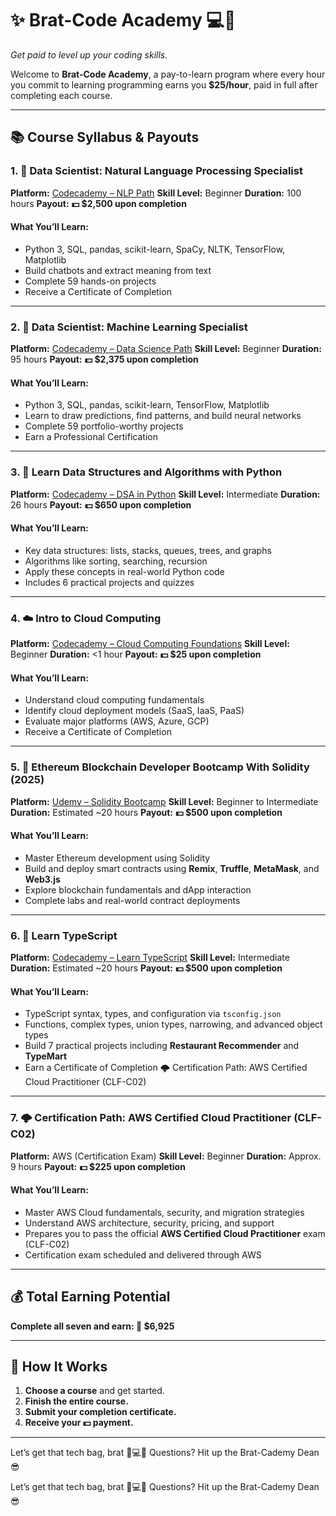 # ✨ Brat-Code Academy 💻💸

*Get paid to level up your coding skills.*

Welcome to **Brat-Code Academy**, a pay-to-learn program where every hour you commit to learning programming earns you **\$25/hour**, paid in full after completing each course.

---

## 📚 Course Syllabus & Payouts

### 1. 🧠 Data Scientist: Natural Language Processing Specialist

**Platform:** [Codecademy – NLP Path](https://www.codecademy.com/learn/paths/data-science-nlp)
**Skill Level:** Beginner
**Duration:** 100 hours
**Payout:** **💵 \$2,500 upon completion**

#### What You’ll Learn:

* Python 3, SQL, pandas, scikit-learn, SpaCy, NLTK, TensorFlow, Matplotlib
* Build chatbots and extract meaning from text
* Complete 59 hands-on projects
* Receive a Certificate of Completion

---

### 2. 🤖 Data Scientist: Machine Learning Specialist

**Platform:** [Codecademy – Data Science Path](https://www.codecademy.com/learn/paths/data-science)
**Skill Level:** Beginner
**Duration:** 95 hours
**Payout:** **💵 \$2,375 upon completion**

#### What You’ll Learn:

* Python 3, SQL, pandas, scikit-learn, TensorFlow, Matplotlib
* Learn to draw predictions, find patterns, and build neural networks
* Complete 59 portfolio-worthy projects
* Earn a Professional Certification

---

### 3. 🐍 Learn Data Structures and Algorithms with Python

**Platform:** [Codecademy – DSA in Python](https://www.codecademy.com/learn/learn-data-structures-and-algorithms-with-python)
**Skill Level:** Intermediate
**Duration:** 26 hours
**Payout:** **💵 \$650 upon completion**

#### What You’ll Learn:

* Key data structures: lists, stacks, queues, trees, and graphs
* Algorithms like sorting, searching, recursion
* Apply these concepts in real-world Python code
* Includes 6 practical projects and quizzes

---

### 4. ☁️ Intro to Cloud Computing

**Platform:** [Codecademy – Cloud Computing Foundations](https://www.codecademy.com/learn/foundations-of-cloud-computing)
**Skill Level:** Beginner
**Duration:** <1 hour
**Payout:** **💵 \$25 upon completion**

#### What You’ll Learn:

* Understand cloud computing fundamentals
* Identify cloud deployment models (SaaS, IaaS, PaaS)
* Evaluate major platforms (AWS, Azure, GCP)
* Receive a Certificate of Completion

---

### 5. 🧱 Ethereum Blockchain Developer Bootcamp With Solidity (2025)

**Platform:** [Udemy – Solidity Bootcamp](https://www.udemy.com/course/blockchain-developer/learn/lecture/33861892)
**Skill Level:** Beginner to Intermediate
**Duration:** Estimated \~20 hours
**Payout:** **💵 \$500 upon completion**

#### What You’ll Learn:

* Master Ethereum development using Solidity
* Build and deploy smart contracts using **Remix**, **Truffle**, **MetaMask**, and **Web3.js**
* Explore blockchain fundamentals and dApp interaction
* Complete labs and real-world contract deployments

---

### 6. 🧾 Learn TypeScript

**Platform:** [Codecademy – Learn TypeScript](https://www.codecademy.com/enrolled/courses/learn-typescript)
**Skill Level:** Intermediate
**Duration:** Estimated \~20 hours
**Payout:** **💵 \$500 upon completion**

#### What You’ll Learn:

* TypeScript syntax, types, and configuration via `tsconfig.json`
* Functions, complex types, union types, narrowing, and advanced object types
* Build 7 practical projects including **Restaurant Recommender** and **TypeMart**
* Earn a Certificate of Completion
🌩️ Certification Path: AWS Certified Cloud Practitioner (CLF-C02)


---

 ### 7. 🌩️ Certification Path: AWS Certified Cloud Practitioner (CLF-C02)

**Platform:** AWS (Certification Exam)
**Skill Level:** Beginner
**Duration:** Approx. 9 hours
**Payout:** **💵 \$225 upon completion**

#### What You’ll Learn:

* Master AWS Cloud fundamentals, security, and migration strategies
* Understand AWS architecture, security, pricing, and support
* Prepares you to pass the official **AWS Certified Cloud Practitioner** exam (CLF-C02)
* Certification exam scheduled and delivered through AWS

---

## 💰 Total Earning Potential

**Complete all seven and earn: 💸 \$6,925**

---

## 💬 How It Works

1. **Choose a course** and get started.
2. **Finish the entire course.**
3. **Submit your completion certificate.**
4. **Receive your 💵 payment.**

---

Let’s get that tech bag, brat 💅💻🧃
Questions? Hit up the Brat-Cademy Dean 😎

Let’s get that tech bag, brat 💅💻🧃
Questions? Hit up the Brat-Cademy Dean 😎

